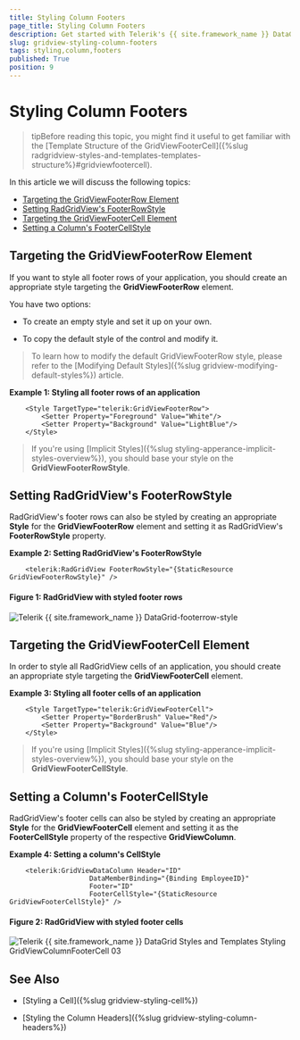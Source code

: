 ```yaml
---
title: Styling Column Footers
page_title: Styling Column Footers
description: Get started with Telerik's {{ site.framework_name }} DataGrid and learn how to create an appropriate style targeting the FooterRow element.
slug: gridview-styling-column-footers
tags: styling,column,footers
published: True
position: 9
---
```


# Styling Column Footers


>tipBefore reading this topic, you might find it useful to get familiar with the [Template Structure of the GridViewFooterCell]({%slug radgridview-styles-and-templates-templates-structure%}#gridviewfootercell).

In this article we will discuss the following topics:

* [Targeting the GridViewFooterRow Element](#targeting-the-gridviewfooterrow-element)
* [Setting RadGridView's FooterRowStyle](#setting-radgridviews-footerrowstyle)
* [Targeting the GridViewFooterCell Element](#targeting-the-gridviewfootercell-element)
* [Setting a Column's FooterCellStyle](#setting-a-columns-footercellstyle)

## Targeting the GridViewFooterRow Element

If you want to style all footer rows of your application, you should create an appropriate style targeting the __GridViewFooterRow__ element.

You have two options:

* To create an empty style and set it up on your own.

* To copy the default style of the control and modify it.

>To learn how to modify the default GridViewFooterRow style, please refer to the [Modifying Default Styles]({%slug gridview-modifying-default-styles%}) article.

__Example 1: Styling all footer rows of an application__

```XAML
	<Style TargetType="telerik:GridViewFooterRow">
        <Setter Property="Foreground" Value="White"/>
        <Setter Property="Background" Value="LightBlue"/>
    </Style>
```

>If you're using [Implicit Styles]({%slug styling-apperance-implicit-styles-overview%}), you should base your style on the __GridViewFooterRowStyle__.

## Setting RadGridView's FooterRowStyle

RadGridView's footer rows can also be styled by creating an appropriate __Style__ for the **GridViewFooterRow** element and setting it as RadGridView's __FooterRowStyle__ property. 

__Example 2: Setting RadGridView's FooterRowStyle__

```XAML
	<telerik:RadGridView FooterRowStyle="{StaticResource GridViewFooterRowStyle}" />
```

#### __Figure 1: RadGridView with styled footer rows__

![Telerik {{ site.framework_name }} DataGrid-footerrow-style](images/gridview-footerrow-style.png)

## Targeting the GridViewFooterCell Element

In order to style all RadGridView cells of an application, you should create an appropriate style targeting the __GridViewFooterCell__ element.

__Example 3: Styling all footer cells of an application__

```XAML
	<Style TargetType="telerik:GridViewFooterCell">
	    <Setter Property="BorderBrush" Value="Red"/>
	    <Setter Property="Background" Value="Blue"/>
	</Style>
```

>If you're using [Implicit Styles]({%slug styling-apperance-implicit-styles-overview%}), you should base your style on the __GridViewFooterCellStyle__.

## Setting a Column's FooterCellStyle

RadGridView's footer cells can also be styled by creating an appropriate __Style__ for the **GridViewFooterCell** element and setting it as the __FooterCellStyle__ property of the respective __GridViewColumn__. 

__Example 4: Setting a column's CellStyle__

```XAML
	<telerik:GridViewDataColumn Header="ID"
	                DataMemberBinding="{Binding EmployeeID}"
	                Footer="ID"
	                FooterCellStyle="{StaticResource GridViewFooterCellStyle}" />
```

#### __Figure 2: RadGridView with styled footer cells__

![Telerik {{ site.framework_name }} DataGrid Styles and Templates Styling GridViewColumnFooterCell 03](images/RadGridView_Styles_and_Templates_Styling_GridViewColumnFooterCell_03.png)

## See Also

 * [Styling a Cell]({%slug gridview-styling-cell%})

 * [Styling the Column Headers]({%slug gridview-styling-column-headers%})
